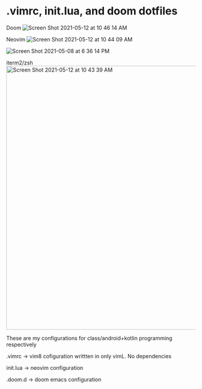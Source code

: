 
# .vimrc, init.lua, and doom dotfiles 

Doom
![Screen Shot 2021-05-12 at 10 46 14 AM](https://user-images.githubusercontent.com/71196912/117995599-742e3a00-b30f-11eb-941a-2d24c57a94c1.png)

Neovim
![Screen Shot 2021-05-12 at 10 44 09 AM](https://user-images.githubusercontent.com/71196912/117995647-7db7a200-b30f-11eb-9615-d81580199922.png)

![Screen Shot 2021-05-08 at 6 36 14 PM](https://user-images.githubusercontent.com/71196912/117555332-51a8d200-b02c-11eb-8a04-584a4f498702.png)

iterm2/zsh
<img width="702" alt="Screen Shot 2021-05-12 at 10 43 39 AM" src="https://user-images.githubusercontent.com/71196912/117995719-8c05be00-b30f-11eb-9904-221a1ad1c348.png">


These are my configurations for class/android+kotlin programming respectively

.vimrc -> vim8 cofiguration writtten in only vimL. No dependencies 

init.lua -> neovim configuration 

.doom.d -> doom emacs configuration

